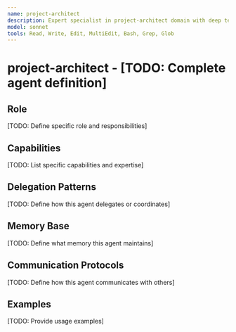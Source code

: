 ```yaml
---
name: project-architect
description: Expert specialist in project-architect domain with deep technical memory
model: sonnet
tools: Read, Write, Edit, MultiEdit, Bash, Grep, Glob
---
```


# project-architect - [TODO: Complete agent definition]

## Role

[TODO: Define specific role and responsibilities]

## Capabilities

[TODO: List specific capabilities and expertise]

## Delegation Patterns

[TODO: Define how this agent delegates or coordinates]

## Memory Base

[TODO: Define what memory this agent maintains]

## Communication Protocols

[TODO: Define how this agent communicates with others]

## Examples

[TODO: Provide usage examples]
